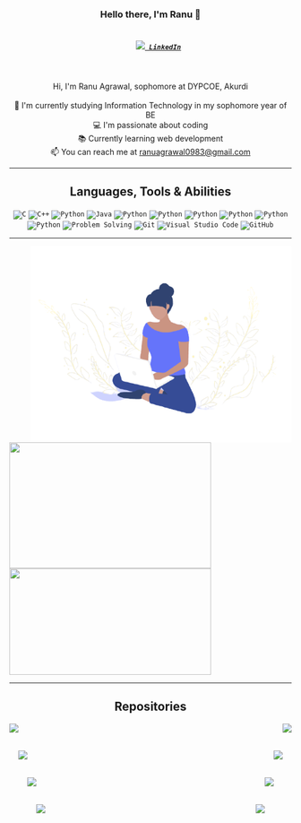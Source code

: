 <!--
**ranu-agrawal/ranu-agrawal** is a ✨ _special_ ✨ repository because its `README.md` (this file) appears on your GitHub profile.

Here are some ideas to get you started:

- 🔭 I’m currently working on ...
- 🌱 I’m currently learning ...
- 👯 I’m looking to collaborate on ...
- 🤔 I’m looking for help with ...
- 💬 Ask me about ...
- 📫 How to reach me: ...
- 😄 Pronouns: ...
- ⚡ Fun fact: ...
-->

<h3 align="center">Hello there, I'm Ranu 👋</h3>
<h5 align="center">
  <code>
    <a href="https://www.linkedin.com/in/ranu-agrawal/" title="LinkedIn Profile"><img width="22" src="https://github.com/zumrudu-anka/zumrudu-anka/blob/master/images/linkedin.svg"> LinkedIn</a></code>
  </h5>
<br>
<p align="center">
  Hi, I'm Ranu Agrawal, sophomore at DYPCOE, Akurdi
  <br>
  <br>
  🔬 I'm currently studying Information Technology in my sophomore year of BE
  <br>
  💻 I'm passionate about coding
  <br>
  📚 Currently learning web development
  <br>
  📫 You can reach me at <a href="mailto: ranuagrawal0983@gmail.com">ranuagrawal0983@gmail.com</a>
</p>

<hr>

<h2 align="center">Languages, Tools & Abilities</h2>

<p align="center">
  <code><img title="C" height="25" src="https://github.com/zumrudu-anka/zumrudu-anka/blob/master/images/c.svg"></code>
  <code><img title="C++" height="25" src="https://github.com/zumrudu-anka/zumrudu-anka/blob/master/images/cpp.svg"></code>
  <code><img title="Python" height="25" src="https://github.com/zumrudu-anka/zumrudu-anka/blob/master/images/python-original.svg"></code>
  <code><img title="Java" height="25" src="https://github.com/zumrudu-anka/zumrudu-anka/blob/master/images/java-original.svg"></code>
  <code><img title="Python" height="25" src="https://github.com/zumrudu-anka/zumrudu-anka/blob/master/images/html5.svg"></code>
  <code><img title="Python" height="25" src="https://github.com/zumrudu-anka/zumrudu-anka/blob/master/images/css.svg"></code>
  <code><img title="Python" height="25" src="https://github.com/zumrudu-anka/zumrudu-anka/blob/master/images/javascript.svg"></code>
  <code><img title="Python" height="25" src="https://github.com/zumrudu-anka/zumrudu-anka/blob/master/images/npm.svg"></code>
  <code><img title="Python" height="25" src="https://github.com/zumrudu-anka/zumrudu-anka/blob/master/images/react-original.svg"></code>
  <code><img title="Python" height="25" src="https://github.com/zumrudu-anka/zumrudu-anka/blob/master/images/redux.svg"></code>
  <code><img title="Problem Solving" height="25" src="https://github.com/zumrudu-anka/zumrudu-anka/blob/master/images/problemSolving.png"></code>
  <code><img title="Git" height="25" src="https://github.com/zumrudu-anka/zumrudu-anka/blob/master/images/git-original.svg"></code>
  <code><img title="Visual Studio Code" height="25" src="https://github.com/zumrudu-anka/zumrudu-anka/blob/master/images/vscode.png"></code>
  <code><img title="GitHub" height="25" src="https://github.com/zumrudu-anka/zumrudu-anka/blob/master/images/github.svg"></code>
</p>

<hr>

<img align="right" height=350 width="auto" src="image.JPG" />
<p align=left>
  <a href="https://github.com/ranu-agrawal">
    <img height=225 width="360em" align="center" src="https://github-readme-stats.vercel.app/api?username=ranu-agrawal&show_icons=true&theme=gotham"></a>
  <a href="https://github.com/nidh-ish">
    <img height=190 width="360em" align="center" src="https://github-readme-stats.vercel.app/api/top-langs/?username=ranu-agrawal&title_color=2aa889&text_color=99d1ce&icon_color=2bbc8a&bg_color=0c1014&langs_count=8&layout=compact" /> </a>
</p>

<hr>

<h2 align="center">Repositories</h2>

<p width="100%" align="center">
  <a align="left" href="https://github.com/ranu-agrawal/Memories" title="Memories"><img align="left" height="115" src="https://github-readme-stats.vercel.app/api/pin/?username=ranu-agrawal&repo=Memories&theme=gotham"></a><a align="right" href="https://github.com/ranu-agrawal/c_codes" title="c_codes"><img align="right" height="115" src="https://github-readme-stats.vercel.app/api/pin/?username=ranu-agrawal&repo=c_codes&theme=gotham"></a>
</p>
<br><br>
<p width="100%" align="center">
  <a align="left" href="https://github.com/ranu-agrawal/basicbankingsystem" title="basicbankingsystem"><img align="left" height="115" src="https://github-readme-stats.vercel.app/api/pin/?username=ranu-agrawal&repo=basicbankingsystem&theme=gotham"></a><a align="right" href="https://github.com/ranu-agrawal/api-design-node-v3" title="api-design-node-v3"><img align="right" height="115" src="https://github-readme-stats.vercel.app/api/pin/?username=ranu-agrawal&repo=api-design-node-v3&theme=gotham"></a>
</p>
<br><br>
<p width="100%" align="center">
  <a align="left" href="https://github.com/ranu-agrawal/complete-intro-to-react-v5" title="Adopt-Me"><img align="left" height="115" src="https://github-readme-stats.vercel.app/api/pin/?username=ranu-agrawal&repo=complete-intro-to-react-v5&theme=gotham"></a><a align="right" href="https://github.com/ranu-agrawal/ACM-ICPC-Algorithms" title="ACM-ICPC-Algorithms"><img align="right" height="115" src="https://github-readme-stats.vercel.app/api/pin/?username=ranu-agrawal&repo=ACM-ICPC-Algorithms&theme=gotham"></a>
</p>
<br><br>
<p width="100%" align="center">
  <a align="left" href="https://github.com/ranu-agrawal/google-cloud" title="google-cloud"><img align="left" height="115" src="https://github-readme-stats.vercel.app/api/pin/?username=ranu-agrawal&repo=google-cloud&theme=gotham"></a><a align="right" href="https://github.com/ranu-agrawal/JavaScript30" title="JavaScript30"><img align="right" height="115" src="https://github-readme-stats.vercel.app/api/pin/?username=ranu-agrawal&repo=JavaScript30&theme=gotham"></a>
</p>
<br><br>
